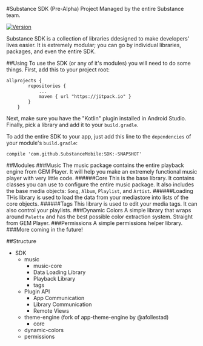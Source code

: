 #Substance SDK (Pre-Alpha)
Project Managed by the entire Substance team.

[![Version](https://jitpack.io/v/SubstanceMobile/SDK.svg)](https://jitpack.io/#SubstanceMobile/SDK)

Substance SDK is a collection of libraries ddesigned to make developers' lives easier. It is extremely modular; you can go by individual libraries, packages, and even the entire SDK.

##Using
To use the SDK (or any of it's modules) you will need to do some things. First, add this to your project root:
```
allprojects {
		repositories {
			...
			maven { url "https://jitpack.io" }
		}
	}
```
Next, make sure you have the "Kotlin" plugin installed in Android Studio. Finally, pick a library and add it to your `build.gradle`.

To add the entire SDK to your app, just add this line to the `dependencies` of your module's `build.gradle`:

`compile 'com.github.SubstanceMobile:SDK:-SNAPSHOT'`

##Modules
###Music
The music package contains the entire playback engine from GEM Player. It will help you make an extremely functional music player with very little code.
######Core
This is the base library. It contains classes you can use to configure the entire music package. It also includes the base media objects: `Song`, `Album`, `Playlist`, and `Artist`.
######Loading
THis library is used to load the data from your mediastore into lists of the core objects.
######Tags
This library is used to edit your media tags. It can also control your playlists.
###Dynamic Colors
A simple library that wraps around `Palette` and has the best possible color extraction system. Straight from GEM Player.
###Permissions
A simple permissions helper library.
###More coming in the future!


##Structure
* SDK
    * music
       * music-core
       * Data Loading Library
       * Playback Library
       * tags
    * Plugin API
       * App Communication
       * Library Communication
       * Remote Views
    * theme-engine (fork of app-theme-engine by @afollestad)
       * core
    * dynamic-colors
    * permissions
